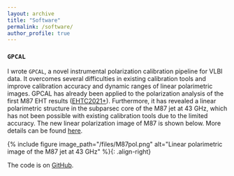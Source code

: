 ```yaml
---
layout: archive
title: "Software"
permalink: /software/
author_profile: true
---
```


### `GPCAL`

I wrote `GPCAL`, a novel instrumental polarization calibration pipeline for VLBI data. It overcomes several difficulties in existing calibration tools and improve calibration accuracy and dynamic ranges of linear polarimetric images. GPCAL has already been applied to the polarization analysis of the first M87 EHT results ([EHTC2021+](https://ui.adsabs.harvard.edu/abs/2021ApJ...910L..12E/abstract)). Furthermore, it has revealed a linear polarimetric structure in the subparsec core of the M87 jet at 43 GHz, which has not been possible with existing calibration tools due to the limited accuracy. The new linear polarization image of M87 is shown below. More details can be found [here](https://ui.adsabs.harvard.edu/abs/2021arXiv210713243P/abstract).

{% include figure image_path="/files/M87pol.png" alt="Linear polarimetric image of the M87 jet at 43 GHz" %}{: .align-right}

The code is on [GitHub](https://github.com/jhparkastro/gpcal).


